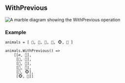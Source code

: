 ## WithPrevious

<picture>
    <picture>
      <source srcset="with-previous-dark.svg" media="(prefers-color-scheme: dark)">
      <img src="with-previous.svg" alt="A marble diagram showing the WithPrevious operation">
    </picture>
</picture>

### Example

```
animals = [ 🦄, 🐺, 🐷, 🦁, 🐵, 🐶 ]

animals.WithPrevious() =>
    [[∅, 🦄],
	 [🦄, 🐺],
	 [🐺, 🐷],
	 [🐷, 🦁],
	 [🦁, 🐵],
	 [🐵, 🐶]]
```
